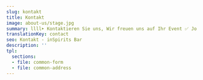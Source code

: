 ```yaml
---
slug: kontakt
title: Kontakt
image: about-us/stage.jpg
summary: llll➤ Kontaktieren Sie uns, Wir freuen uns auf Ihr Event ✅ Johann-Karg-Straße 30, 85540 Haar ☎️ +49 89 97861114…
translationKey: contact
seo: Kontakt - inSpirits Bar
description: ''
tpl:
  sections:
  - file: common-form
  - file: common-address
---
```


